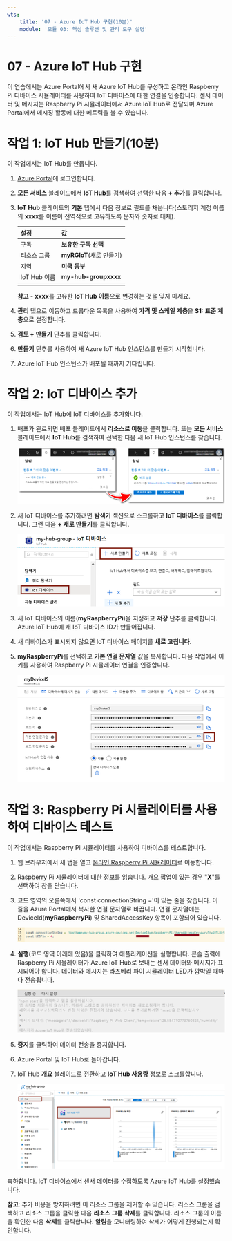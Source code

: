 ```yaml
---
wts:
    title: '07 - Azure IoT Hub 구현(10분)'
    module: '모듈 03: 핵심 솔루션 및 관리 도구 설명'
---
```

# 07 - Azure IoT Hub 구현

이 연습에서는 Azure Portal에서 새 Azure IoT Hub를 구성하고 온라인 Raspberry Pi 디바이스 시뮬레이터를 사용하여 IoT 디바이스에 대한 연결을 인증합니다. 센서 데이터 및 메시지는 Raspberry Pi 시뮬레이터에서 Azure IoT Hub로 전달되며 Azure Portal에서 메시징 활동에 대한 메트릭을 볼 수 있습니다.

# 작업 1: IoT Hub 만들기(10분)

이 작업에서는 IoT Hub를 만듭니다. 

1. [Azure Portal](https://portal.azure.com)에 로그인합니다.

2. **모든 서비스** 블레이드에서 **IoT Hub**를 검색하여 선택한 다음 **+ 추가**를 클릭합니다.

3. **IoT Hub** 블레이드의 **기본** 탭에서 다음 정보로 필드를 채웁니다(스토리지 계정 이름의 **xxxx**를 이름이 전역적으로 고유하도록 문자와 숫자로 대체).

    | 설정 | 값 |
    |--|--|
    | 구독 | **보유한 구독 선택** |
    | 리소스 그룹 |  **myRGIoT**(새로 만들기)|
    | 지역 | **미국 동부** |
    | IoT Hub 이름 | **my-hub-groupxxxx** |
    | | |

    **참고** - **xxxx**를 고유한 **IoT Hub 이름**으로 변경하는 것을 잊지 마세요.

4. **관리** 탭으로 이동하고 드롭다운 목록을 사용하여 **가격 및 스케일 계층**을 **S1: 표준 계층**으로 설정합니다.

5. **검토 + 만들기** 단추를 클릭합니다.

6. **만들기** 단추를 사용하여 새 Azure IoT Hub 인스턴스를 만들기 시작합니다.

7. Azure IoT Hub 인스턴스가 배포될 때까지 기다립니다. 

# 작업 2: IoT 디바이스 추가

이 작업에서는 IoT Hub에 IoT 디바이스를 추가합니다. 

1. 배포가 완료되면 배포 블레이드에서 **리소스로 이동**을 클릭합니다. 또는 **모든 서비스** 블레이드에서 **IoT Hub**를 검색하여 선택한 다음 새 IoT Hub 인스턴스를 찾습니다.

	![진행 중인 배포 및 배포 성공 알림이 표시된 Azure Portal의 스크린샷.](../images/0601.png)

2. 새 IoT 디바이스를 추가하려면 **탐색기** 섹션으로 스크롤하고 **IoT 디바이스**를 클릭합니다. 그런 다음 **+ 새로 만들기**를 클릭합니다.

	![IoT Hub 탐색 블레이드에 강조 표시된 IoT 디바이스 창을 보여주는 Azure Portal의 스크린샷. IoT Hub에 새로운 IoT 디바이스 ID를 추가하는 방법을 보여주는 새로 만들기 단추가 강조 표시되어 있습니다.](../images/0602.png)

3. 새 IoT 디바이스의 이름(**myRaspberryPi**)을 지정하고 **저장** 단추를 클릭합니다. Azure IoT Hub에 새 IoT 디바이스 ID가 만들어집니다.

4. 새 디바이스가 표시되지 않으면 IoT 디바이스 페이지를 **새로 고칩니다**. 

5. **myRaspberryPi**를 선택하고 **기본 연결 문자열** 값을 복사합니다. 다음 작업에서 이 키를 사용하여 Raspberry Pi 시뮬레이터 연결을 인증합니다.

	![복사 아이콘이 강조 표시되어 있는 기본 연결 문자열 페이지의 스크린샷.](../images/0603.png)

# 작업 3: Raspberry Pi 시뮬레이터를 사용하여 디바이스 테스트

이 작업에서는 Raspberry Pi 시뮬레이터를 사용하여 디바이스를 테스트합니다. 

1. 웹 브라우저에서 새 탭을 열고 [온라인 Raspberry Pi 시뮬레이터](https://azure-samples.github.io/raspberry-pi-web-simulator/#Getstarted)로 이동합니다. 

2. Raspberry Pi 시뮬레이터에 대한 정보를 읽습니다. 개요 팝업이 있는 경우 "**X**"를 선택하여 창을 닫습니다.

3. 코드 영역의 오른쪽에서 'const connectionString ='이 있는 줄을 찾습니다. 이 줄을 Azure Portal에서 복사한 연결 문자열로 바꿉니다. 연결 문자열에는 DeviceId(**myRaspberryPi**) 및 SharedAccessKey 항목이 포함되어 있습니다.

	![Raspberry Pi 시뮬레이터의 코딩 영역 스크린샷.](../images/0604.png)

4. **실행**(코드 영역 아래에 있음)을 클릭하여 애플리케이션을 실행합니다. 콘솔 출력에 Raspberry Pi 시뮬레이터가 Azure IoT Hub로 보내는 센서 데이터와 메시지가 표시되어야 합니다. 데이터와 메시지는 라즈베리 파이 시뮬레이터 LED가 깜박일 때마다 전송됩니다. 

	![Raspberry Pi 시뮬레이터 콘솔의 스크린샷.  콘솔 출력에 Raspberry Pi 시뮬레이터가 Azure IoT Hub로 보낸 센서 데이터와 메시지가 표시됩니다.](../images/0605.png)

5. **중지**를 클릭하여 데이터 전송을 중지합니다.

6. Azure Portal 및 IoT Hub로 돌아갑니다.

7. IoT Hub **개요** 블레이드로 전환하고 **IoT Hub 사용량** 정보로 스크롤합니다.

	![Azure Portal의 IoT Hub 사용량 영역에 있는 메트릭의 스크린샷.](../images/0606.png)


축하합니다. IoT 디바이스에서 센서 데이터를 수집하도록 Azure IoT Hub를 설정했습니다.

**참고**: 추가 비용을 방지하려면 이 리소스 그룹을 제거할 수 있습니다. 리소스 그룹을 검색하고 리소스 그룹을 클릭한 다음 **리소스 그룹 삭제**를 클릭합니다. 리소스 그룹의 이름을 확인한 다음 **삭제**를 클릭합니다. **알림**을 모니터링하여 삭제가 어떻게 진행되는지 확인합니다.
